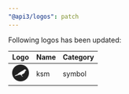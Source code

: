 ```yaml
---
"@api3/logos": patch
---
```


Following logos has been updated:

|Logo|Name|Category|
|---|---|---|
|<img src="./raw/symbols/ksm.svg" width="36" alt="">|ksm|symbol|

